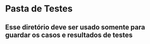 # Pasta de Testes
## Esse diretório deve ser usado somente para guardar os casos e resultados de testes
